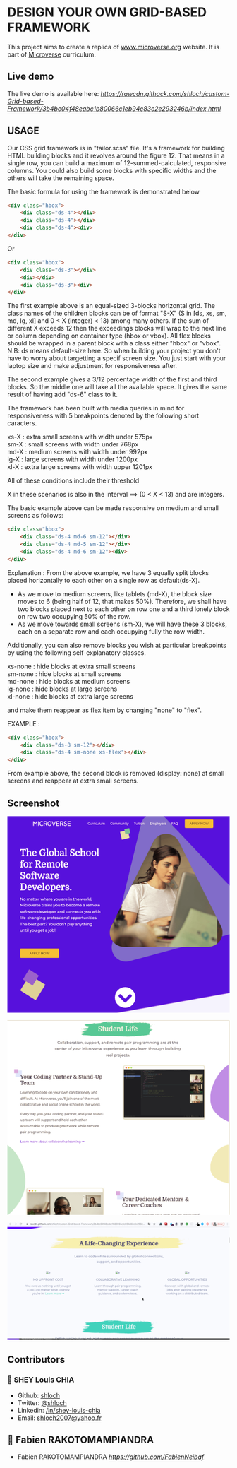 # DESIGN YOUR OWN GRID-BASED FRAMEWORK

This project aims to create a replica of www.microverse.org website.
It is part of [Microverse](https://www.microverse.org/) curriculum.


## Live demo

The live demo is available here: _https://rawcdn.githack.com/shloch/custom-Grid-based-Framework/3b4bc04f48eabc1b80066c1eb94c83c2e293246b/index.html_

## USAGE

Our CSS grid framework is in "tailor.scss" file.
It's a framework for building HTML building blocks and it revolves around the figure 12.
That means in a single row, you can build a maximum of 12-summed-calculated, responsive columns. You could also build some blocks with specific widths and the others will take the remaining space.

The basic formula for using the framework is demonstrated below

```HTML
<div class="hbox">
    <div class="ds-4"></div>
    <div class="ds-4"></div>
    <div class="ds-4"><div>
</div>
```
Or

```HTML
<div class="hbox">
    <div class="ds-3"></div>
    <div></div>
    <div class="ds-3"><div>
</div>
```

The first example above is an equal-sized 3-blocks horizontal grid. The class names of the children blocks can be of format "S-X" (S in [ds, xs, sm, md, lg, xl] and 0 < X (integer) < 13) among many others. If the sum of different X exceeds 12 then the exceedings blocks will wrap to the next line or column depending on container type (hbox or vbox). All flex blocks should be wrapped in a parent block with a class either "hbox" or "vbox".
N.B: ds means default-size here. So when building your project you don't have to worry about targetting a specif screen size. You just start with your laptop size and make adjustment for responsiveness after.

The second example gives a 3/12 percentage width of the first and third blocks. So the middle one will take all the available space. It gives the same result of having add "ds-6" class to it.

The framework has been built with media queries in mind for responsiveness with 5 breakpoints denoted by the following short caracters.

xs-X : extra small screens with width under 575px  
sm-X : small screens with width under 768px   
md-X : medium screens with width under 992px  
lg-X : large screens with width under 1200px  
xl-X : extra large screens with width upper 1201px  

All of these conditions include their threshold

X in these scenarios is also in the interval ==> (0 < X < 13) and are integers.

The basic example above can be made responsive on medium and small screens as follows:

```HTML
<div class="hbox">
    <div class="ds-4 md-6 sm-12"></div>
    <div class="ds-4 md-5 sm-12"></div>
    <div class="ds-4 md-6 sm-12"><div>
</div>
```

Explanation : From the above example, we have 3 equally split blocks placed horizontally to each other on a single row as default(ds-X).

- As we move to medium screens, like tablets (md-X), the block size moves to 6 (being half of 12, that makes 50%). Therefore, we shall have two blocks placed next to each other on row one and a third lonely block on row two occupying 50% of the row.
- As we move towards small screens (sm-X), we will have these 3 blocks, each on a separate row and each occupying fully the row width.

Additionally, you can also remove blocks you wish at particular breakpoints by using the following self-explanatory classes.

xs-none : hide blocks at extra small screens  
sm-none : hide blocks at small screens  
md-none : hide blocks at medium screens  
lg-none : hide blocks at large screens  
xl-none : hide blocks at extra large screens  

and make them reappear as flex item by changing "none" to "flex".

EXAMPLE :

```HTML
<div class="hbox">
    <div class="ds-8 sm-12"></div>
    <div class="ds-4 sm-none xs-flex"></div>
</div>
```

From example above, the second block is removed (display: none) at small screens and reappear at extra small screens.


## Screenshot 


![alt text](https://github.com/shloch/custom-Grid-based-Framework/blob/master/assets/images/screenshot1.png)

![alt text](https://github.com/shloch/custom-Grid-based-Framework/blob/master/assets/images/screenshot2.png)

![alt text](https://github.com/shloch/custom-Grid-based-Framework/blob/master/assets/images/design.gif)

## Contributors

### 👤 **SHEY Louis CHIA**

- Github: [shloch](https://github.com/shloch)
- Twitter: [@shloch](https://twitter.com/shloch)
- Linkedin: [/in/shey-louis-chia](https://www.linkedin.com/in/shey-louis-chia)
- Email: shloch2007@yahoo.fr

## 👤 **Fabien RAKOTOMAMPIANDRA**
- Fabien RAKOTOMAMPIANDRA _https://github.com/FabienNeibaf_


